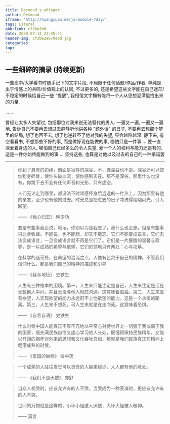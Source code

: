 ```yaml
---
title: Desmond's whisper
author: Desmond
iframe: 'http://huangxuan.me/js-module-7day/'
tags: Literal
abbrlink: cf3be2e6
date: 2020-07-12 23:45:41
header-img: cf3be2e6/head.jpg
categories:
top:
---
```




## 一些细碎的摘录 (持续更新)

一些高中/大学看书时随手记下的文字片段, 不局限于任何话题/作品/作者, 单纯是出于情感上的共鸣/价值观上的认同, 不过更多的, 还是希望这些文字能在自己迷茫/不稳定的时候给自己一些 "提醒", 我相信文字拥有能将一个人从思想泥潭里拽出来的力量. 

......

曾经让太多人失望过, 包括那位对我来说无法替代的男人. 一遍又一遍, 一遍又一遍地, 告诉自己不要再去想过去静静听他讲各种 "题外话" 的日子,  不要再去想那个梦里的结局, 想了也回不去, 想了也逆转不了他对我的失望, 只会越陷越深. 静下来, 有空看看书, 不想那些不好的事, 而是做好现在能做的事, 哪怕只是一件事 ... 要一直深爱着身边的人, 哪怕自己已经多么的令人失望, 爱一个人的权利与能力还是有的, 这是一件你始终能做到的事 ... 坚持这些, 也算是对他以及过去的自己的一种承诺罢

------

> 你到了悬崖的边缘，前面是寂静的深谷，不，连深谷也不是。深谷还可以使你粉身碎骨，使你头破血流，使你感到实在。那不是深谷，那里什么也没有，你跳下去不会有任何声音和光影，只有虚空。
>
> 人们无论走到哪里，都没法不时常感怀身后远远的一片热土，因为那里有他的亲友，至少也有他的过去。时光总是把过去的日子冲洗得熠熠闪光，引人回望。
>
> —— 《我心归去》 韩少功

> 要是有些事我没说，地坛，你别以为是我忘了，我什么也没忘，但是有些事只适合收藏。不能说，也不能想，却又不能忘。它们不能变成语言，它们无法变成语言，一旦变成语言就不再是它们了。它们是一片朦胧的温馨与寂寥，是一片成熟的希望与绝望，它们的领地只有两处：心与坟墓。
>
> 在科学的迷茫处，在命运的混沌之点，人惟有乞灵于自己的精神。不管我们信仰什么，都是我们自己的精神的描述和引导
>
> —— 《我与地坛》 史铁生

> 人生有三种根本的困境。第一，人生来只能注定是自己，人生来注定是活在无数他人中间，并且无法与他人彻底沟通。这意味着孤独。第二，人生来就有欲望，人实现欲望的能力永远赶不上他欲望的能力。这是一个永恒的距离。第三，人生来不想死，可人生来就是在走向死。这意味着恐惧。
>
> —— 《自言自语》 史铁生

> 什么时候中国人能真正不卑不亢地以平常心对待世界上一切强于我或弱于我的国家，既充满民族自信又虚心学习他人长处，既懂得保持民族精华，又能以开阔的胸怀对外来的思想和文化吞吐自如，那就是我们民族真正在精神上健康成熟的时候。
>
> —— 《爱国的坐标》 资中筠

> 一个成熟的人往往发觉可以责怪的人越来越少，人人都有他的难处。
>
> —— 《我们不是天使》 亦舒

> 当众人都哭时，应该允许有的人不哭，当哭成为一种表演时，更应该允许有的人不哭。
>
> 世间的万物就是这样的，小坏小怪遭人厌恨，大坏大怪被人敬仰。
>
> —— 莫言